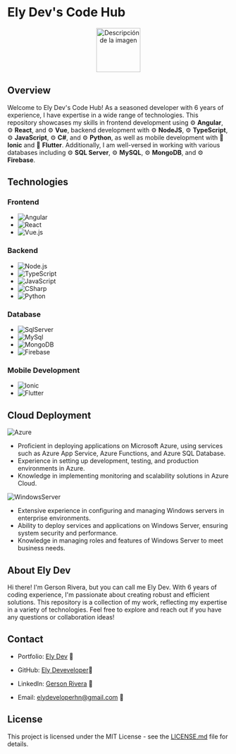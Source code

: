 # Ely Dev's Code Hub
<div style="text-align:center;">
    <img src="https://elydeveloper.online/elydev.webp" alt="Descripción de la imagen" width="100" height="100">
</div>

## Overview

Welcome to Ely Dev's Code Hub! As a seasoned developer with 6 years of experience, I have expertise in a wide range of technologies. This repository showcases my skills in frontend development using ⚙️ **Angular**, ⚙️ **React**, and ⚙️ **Vue**, backend development with ⚙️ **NodeJS**, ⚙️ **TypeScript**, ⚙️ **JavaScript**, ⚙️ **C#**, and ⚙️ **Python**, as well as mobile development with 📱 **Ionic** and 📱 **Flutter**. Additionally, I am well-versed in working with various databases including ⚙️ **SQL Server**, ⚙️ **MySQL**, ⚙️ **MongoDB**, and ⚙️ **Firebase**.

## Technologies

### Frontend
- ![Angular](https://img.shields.io/badge/-Angular-E41152?logo=angular&logoColor=white)
- ![React](https://img.shields.io/badge/-React-09CBEE?logo=React&logoColor=white)
- ![Vue.js](https://img.shields.io/badge/-Vue.js-44AF80?logo=Vue.js&logoColor=white)

### Backend
- ![Node.js](https://img.shields.io/badge/-Node.js-559846?logo=Node.js&logoColor=white)
- ![TypeScript](https://img.shields.io/badge/-Typescript-2F68A6?logo=Typescript&logoColor=white)
- ![JavaScript](https://img.shields.io/badge/-Javascript-E2CF51?logo=Javascript&logoColor=white)
- ![CSharp](https://img.shields.io/badge/-CSharp-9673CA?logo=CSharp&logoColor=white)
- ![Python](https://img.shields.io/badge/-Python-0A556A?logo=Python&logoColor=white)

### Database
- ![SqlServer](https://img.shields.io/badge/-SqlServer-A4191E?logo=amazondocumentdb&logoColor=white)
- ![MySql](https://img.shields.io/badge/-MySql-0A556A?logo=MySql&logoColor=white)
- ![MongoDB](https://img.shields.io/badge/-MongoDB-4CAF50?logo=mongodb&logoColor=white)
- ![Firebase](https://img.shields.io/badge/-Firebase-EBBE42?logo=firebase&logoColor=white)


### Mobile Development
- ![Ionic](https://img.shields.io/badge/-Ionic-2F68A6?logo=Ionic&logoColor=white)
- ![Flutter](https://img.shields.io/badge/-Flutter-4ABBEB?logo=Flutter&logoColor=white)

## Cloud Deployment

  ![Azure](https://img.shields.io/badge/-Azure-2EA1E1?logo=microsoftazure&logoColor=white)
- Proficient in deploying applications on Microsoft Azure, using services such as Azure App Service, Azure Functions, and Azure SQL Database.
- Experience in setting up development, testing, and production environments in Azure.
- Knowledge in implementing monitoring and scalability solutions in Azure Cloud.


![WindowsServer](https://img.shields.io/badge/-WindowsServer-193389?logo=microsoft&logoColor=white)
- Extensive experience in configuring and managing Windows servers in enterprise environments.
- Ability to deploy services and applications on Windows Server, ensuring system security and performance.
- Knowledge in managing roles and features of Windows Server to meet business needs.

## About Ely Dev

Hi there! I'm Gerson Rivera, but you can call me Ely Dev. With 6 years of coding experience, I'm passionate about creating robust and efficient solutions. This repository is a collection of my work, reflecting my expertise in a variety of technologies. Feel free to explore and reach out if you have any questions or collaboration ideas!

## Contact

- Portfolio: [Ely Dev](https://elydeveloper.online/) 🔗
- GitHub: [Ely Deveveloper](https://github.com/ElyDeveloper)🔗


- LinkedIn: [Gerson Rivera](https://www.linkedin.com/in/eliezer-rivera-8a33281a4/) 🔗
- Email: elydeveloperhn@gmail.com 📨

## License

This project is licensed under the MIT License - see the [LICENSE.md](LICENSE.md) file for details.